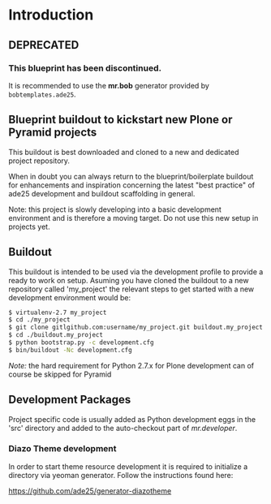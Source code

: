 # Introduction

## DEPRECATED

### This blueprint has been discontinued.

It is recommended to use the **mr.bob** generator provided by `bobtemplates.ade25`.



## Blueprint buildout to kickstart new Plone or Pyramid projects

This buildout is best downloaded and cloned to a new and dedicated project
repository.

When in doubt you can always return to the blueprint/boilerplate buildout for
enhancements and inspiration concerning the latest "best practice" of
ade25 development and buildout scaffolding in general.

Note: this project is slowly developing into a basic development environment and is therefore a moving target. Do not use this new setup in projects yet.

## Buildout

This buildout is intended to be used via the development profile to provide
a ready to work on setup. Asuming you have cloned the buildout to a new
repository called 'my_project' the relevant steps to get started with a new
development environment would be:

``` bash
$ virtualenv-2.7 my_project
$ cd ./my_project
$ git clone gitlgithub.com:username/my_project.git buildout.my_project
$ cd ./buildout.my_project
$ python bootstrap.py -c development.cfg
$ bin/buildout -Nc development.cfg
```

*Note:* the hard requirement for Python 2.7.x for Plone development can of
course be skipped for Pyramid

## Development Packages

Project specific code is usually added as Python development eggs in the 'src'
directory and added to the auto-checkout part of *mr.developer*.


### Diazo Theme development

In order to start theme resource development it is required to initialize a
directory via yeoman generator. Follow the instructions found here:

https://github.com/ade25/generator-diazotheme


